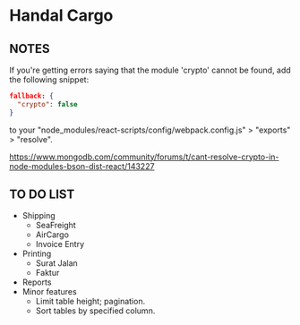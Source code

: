 # Handal Cargo

## NOTES

If you're getting errors saying that the module 'crypto' cannot be found, add the following snippet:

```json
fallback: {
  "crypto": false
}
```

to your "node_modules/react-scripts/config/webpack.config.js" > "exports" > "resolve".

<https://www.mongodb.com/community/forums/t/cant-resolve-crypto-in-node-modules-bson-dist-react/143227>

## TO DO LIST

- Shipping
  - SeaFreight
  - AirCargo
  - Invoice Entry
- Printing
  - Surat Jalan
  - Faktur
- Reports
- Minor features
  - Limit table height; pagination.
  - Sort tables by specified column.
